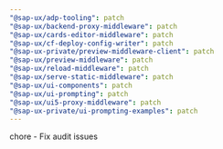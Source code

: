```yaml
---
"@sap-ux/adp-tooling": patch
"@sap-ux/backend-proxy-middleware": patch
"@sap-ux/cards-editor-middleware": patch
"@sap-ux/cf-deploy-config-writer": patch
"@sap-ux-private/preview-middleware-client": patch
"@sap-ux/preview-middleware": patch
"@sap-ux/reload-middleware": patch
"@sap-ux/serve-static-middleware": patch
"@sap-ux/ui-components": patch
"@sap-ux/ui-prompting": patch
"@sap-ux/ui5-proxy-middleware": patch
"@sap-ux-private/ui-prompting-examples": patch
---
```


chore - Fix audit issues
